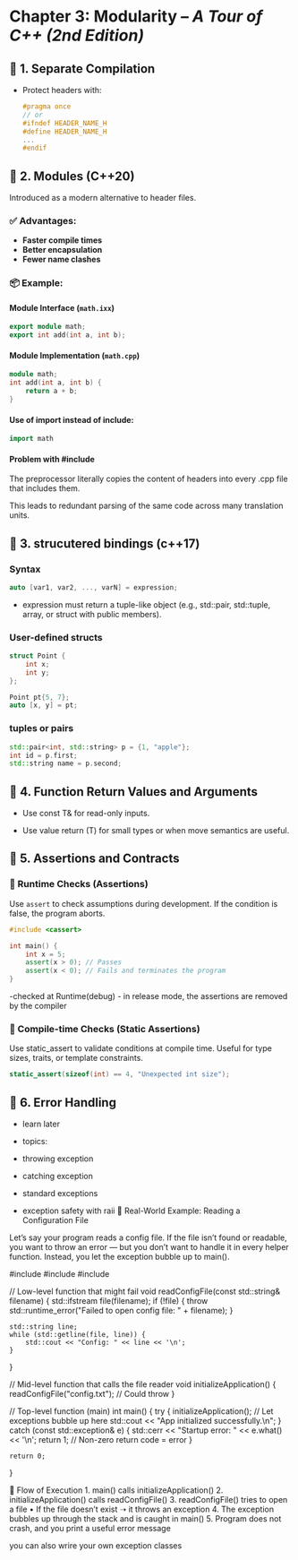 # Chapter 3: Modularity – *A Tour of C++ (2nd Edition)*

## 🔹 1. Separate Compilation

- Protect headers with:
  ```cpp
  #pragma once
  // or
  #ifndef HEADER_NAME_H
  #define HEADER_NAME_H
  ...
  #endif

## 🔹 2. Modules (C++20)

Introduced as a modern alternative to header files.

### ✅ Advantages:
- **Faster compile times**
- **Better encapsulation**
- **Fewer name clashes**

### 📦 Example:

#### Module Interface (`math.ixx`)
```cpp
export module math;
export int add(int a, int b);
```
#### Module Implementation (`math.cpp`)
```cpp
module math;
int add(int a, int b) {
    return a + b;
}
```
#### Use of import instead of include:

```cpp
import math
```


####  Problem with #include
The preprocessor literally copies the content of headers into every .cpp file that includes them.

This leads to redundant parsing of the same code across many translation units.


## 🔹 3. strucutered bindings (c++17)

### Syntax
```cpp
auto [var1, var2, ..., varN] = expression;
```
- expression must return a tuple-like object (e.g., std::pair, std::tuple, array, or struct with public members).


### User-defined structs
```cpp
struct Point {
    int x;
    int y;
};

Point pt{5, 7};
auto [x, y] = pt;
```
### tuples or pairs

```cpp
std::pair<int, std::string> p = {1, "apple"};
int id = p.first;
std::string name = p.second;
```
## 🔹 4. Function Return Values and Arguments

- Use const T& for read-only inputs.

- Use value return (T) for small types or when move semantics are useful.

## 🔹 5. Assertions and Contracts

### 🧪 Runtime Checks (Assertions)

Use `assert` to check assumptions during development. If the condition is false, the program aborts.

```cpp
#include <cassert>

int main() {
    int x = 5;
    assert(x > 0); // Passes
    assert(x < 0); // Fails and terminates the program
}
```
-checked at Runtime(debug) - in release mode, the assertions are removed by the compiler
### 🧪 Compile-time Checks (Static Assertions)

Use static_assert to validate conditions at compile time. Useful for type sizes, traits, or template constraints.

```cpp
static_assert(sizeof(int) == 4, "Unexpected int size");
```
## 🔹 6. Error Handling

- learn later

- topics: 

- throwing exception
- catching exception
- standard exceptions
- exception safety with raii
🎯 Real-World Example: Reading a Configuration File

Let’s say your program reads a config file. If the file isn’t found or readable, you want to throw an error — but you don’t want to handle it in every helper function. Instead, you let the exception bubble up to main().


#include <iostream>
#include <fstream>
#include <stdexcept>

// Low-level function that might fail
void readConfigFile(const std::string& filename) {
    std::ifstream file(filename);
    if (!file) {
        throw std::runtime_error("Failed to open config file: " + filename);
    }

    std::string line;
    while (std::getline(file, line)) {
        std::cout << "Config: " << line << '\n';
    }
}

// Mid-level function that calls the file reader
void initializeApplication() {
    readConfigFile("config.txt"); // Could throw
}

// Top-level function (main)
int main() {
    try {
        initializeApplication(); // Let exceptions bubble up here
        std::cout << "App initialized successfully.\n";
    } catch (const std::exception& e) {
        std::cerr << "Startup error: " << e.what() << '\n';
        return 1; // Non-zero return code = error
    }

    return 0;
}


🔁 Flow of Execution
	1.	main() calls initializeApplication()
	2.	initializeApplication() calls readConfigFile()
	3.	readConfigFile() tries to open a file
	•	If the file doesn’t exist ➝ it throws an exception
	4.	The exception bubbles up through the stack and is caught in main()
	5.	Program does not crash, and you print a useful error message

you can also wrire your own exception classes




